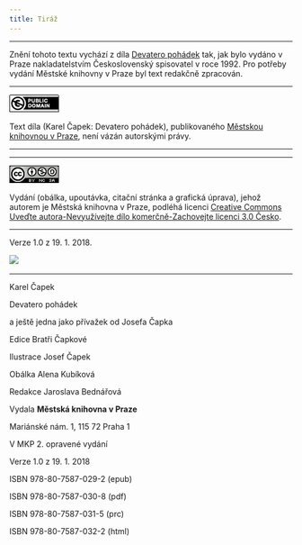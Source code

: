 ```yaml
---
title: Tiráž
---
```


***

Znění tohoto textu vychází z díla [Devatero pohádek](https://search.mlp.cz/cz/titul/mensi-prozy/37769/) tak, jak bylo vydáno v Praze nakladatelstvím Československý spisovatel v roce 1992. Pro potřeby vydání Městské knihovny v Praze byl text redakčně zpracován.

  

  

* * *

  

[![](./resources/image001.jpg)](http://creativecommons.org/publicdomain/mark/1.0/deed.cs)

Text díla (Karel Čapek: Devatero pohádek), publikovaného [Městskou knihovnou v Praze](https://www.mlp.cz/cz/), není vázán autorskými právy.

* * *

  

  

* * *

  

[![](./resources/image002.jpg)](http://creativecommons.org/licenses/by-nc-sa/3.0/cz/)

Vydání (obálka, upoutávka, citační stránka a grafická úprava), jehož autorem je Městská knihovna v Praze, podléhá licenci [Creative Commons Uveďte autora-Nevyužívejte dílo komerčně-Zachovejte licenci 3.0 Česko](https://creativecommons.org/licenses/by-nc-sa/3.0/cz/).

* * *

  

  

Verze 1.0 z 19. 1. 2018.

  

![](../Images/image003.png)


***

Karel Čapek

Devatero pohádek

a ještě jedna jako přívažek od Josefa Čapka

Edice Bratři Čapkové

  

Ilustrace Josef Čapek

  

Obálka Alena Kubíková

  

Redakce Jaroslava Bednářová

  

Vydala **Městská knihovna v Praze**

  

Mariánské nám. 1, 115 72 Praha 1

  

V MKP 2. opravené vydání

  

Verze 1.0 z 19. 1. 2018

  

ISBN 978-80-7587-029-2 (epub)

  

ISBN 978-80-7587-030-8 (pdf)

  

ISBN 978-80-7587-031-5 (prc)

  

ISBN 978-80-7587-032-2 (html)
